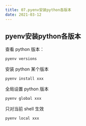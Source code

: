 ```yaml
---
title: 07.pyenv安装python各版本
date: 2021-03-12
---
```


## pyenv安装python各版本

查看 python 版本：

```bash
pyenv versions
```

安装 python 某个版本

```bash
pyenv install xxx
```

全局设置 python 版本

```bash
pyenv global xxx
```

只对当前 shell 生效

```bash
pyenv local xxx
```

